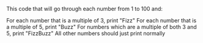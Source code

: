 This code that will go through each number from 1 to 100 and:

For each number that is a multiple of 3, print "Fizz"
For each number that is a multiple of 5, print "Buzz"
For numbers which are a multiple of both 3 and 5, print "FizzBuzz"
All other numbers should just print normally